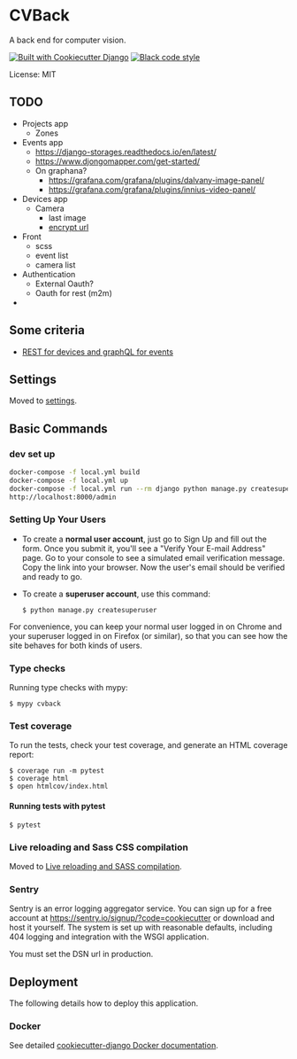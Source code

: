 # CVBack

A back end for computer vision.

[![Built with Cookiecutter Django](https://img.shields.io/badge/built%20with-Cookiecutter%20Django-ff69b4.svg?logo=cookiecutter)](https://github.com/cookiecutter/cookiecutter-django/)
[![Black code style](https://img.shields.io/badge/code%20style-black-000000.svg)](https://github.com/ambv/black)

License: MIT

## TODO

 - Projects app
   - Zones
 - Events app
   - https://django-storages.readthedocs.io/en/latest/
   - https://www.djongomapper.com/get-started/
   - On graphana?
     - https://grafana.com/grafana/plugins/dalvany-image-panel/
     - https://grafana.com/grafana/plugins/innius-video-panel/
 - Devices app
   - Camera
     - last image
     - [encrypt url](https://pypi.org/project/django-encrypted-field/)
 - Front
   - scss
   - event list
   - camera list
 - Authentication
   - External Oauth?
   - Oauth for rest (m2m)
 - 
## Some criteria

 - [REST for devices and graphQL for events](https://www.baeldung.com/graphql-vs-rest)


## Settings

Moved to [settings](http://cookiecutter-django.readthedocs.io/en/latest/settings.html).

## Basic Commands

### dev set up
```bash
docker-compose -f local.yml build
docker-compose -f local.yml up
docker-compose -f local.yml run --rm django python manage.py createsuperuser
http://localhost:8000/admin
```

### Setting Up Your Users

- To create a **normal user account**, just go to Sign Up and fill out the form. Once you submit it, you'll see a "Verify Your E-mail Address" page. Go to your console to see a simulated email verification message. Copy the link into your browser. Now the user's email should be verified and ready to go.

- To create a **superuser account**, use this command:

      $ python manage.py createsuperuser

For convenience, you can keep your normal user logged in on Chrome and your superuser logged in on Firefox (or similar), so that you can see how the site behaves for both kinds of users.

### Type checks

Running type checks with mypy:

    $ mypy cvback

### Test coverage

To run the tests, check your test coverage, and generate an HTML coverage report:

    $ coverage run -m pytest
    $ coverage html
    $ open htmlcov/index.html

#### Running tests with pytest

    $ pytest

### Live reloading and Sass CSS compilation

Moved to [Live reloading and SASS compilation](https://cookiecutter-django.readthedocs.io/en/latest/developing-locally.html#sass-compilation-live-reloading).

### Sentry

Sentry is an error logging aggregator service. You can sign up for a free account at <https://sentry.io/signup/?code=cookiecutter> or download and host it yourself.
The system is set up with reasonable defaults, including 404 logging and integration with the WSGI application.

You must set the DSN url in production.

## Deployment

The following details how to deploy this application.

### Docker

See detailed [cookiecutter-django Docker documentation](http://cookiecutter-django.readthedocs.io/en/latest/deployment-with-docker.html).
